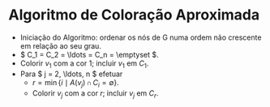 # Algoritmo de Coloração Aproximada

- Iniciação do Algoritmo: ordenar os nós de G numa ordem não crescente em relação ao seu grau.
- $ C_1 = C_2 = \ldots = C_n = \emptyset $.
- Colorir $v_1$ com a cor $1$; incluir $v_1$ em $C_1$.
- Para $ j = 2, \ldots, n $ efetuar
    - $r = \min\{i \mid A(v_j)\,\cap\,C_{i} = \emptyset \}$.
    - Colorir $v_{j}$ com a cor $r$; incluir $v_{j}$ em $C_{r}$.
